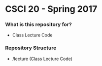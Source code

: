 # CSCI 20 - Spring 2017 #

### What is this repository for? ###

* Class Lecture Code

### Repository Structure ###

* /lecture     (Class Lecture Code)
